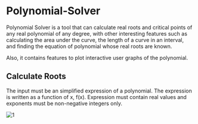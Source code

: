 # Polynomial-Solver

Polynomial Solver is a tool that can calculate real roots and critical points of any real polynomial of any degree, with other interesting features such as calculating the area under the curve, the length of a curve in an interval, and finding the equation of polynomial whose real roots are known.

Also, it contains features to plot interactive user graphs of the polynomial.

## Calculate Roots

The input must be an simplified expression of a polynomial. The expression is written as a function of x, f(x). Expression must contain real values and exponents must be non-negative integers only.

![1](https://user-images.githubusercontent.com/55001351/136073196-71211c86-93be-4146-a6b4-5d9fd5703124.JPG)

